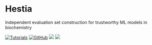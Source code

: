 # Hestia
Independent evaluation set construction for trustworthy ML models in biochemistry

<a href="https://ibm.github.io/Hestia-OOD/"><img alt="Tutorials" src="https://img.shields.io/badge/docs-tutorials-green" /></a>
<a href="https://github.com/IBM/Hestia-OOD/blob/main/LICENSE"><img alt="GitHub" src="https://img.shields.io/github/license/IBM/Hestia-OOD" /></a>
<a href="https://pypi.org/project/hestia-ood/"><img src="https://img.shields.io/pypi/v/hestia-ood" /></a>
<a href="https://pypi.org/project/hestia-ood/"><img src="https://img.shields.io/pypi/dm/hestia-ood" /></a>
